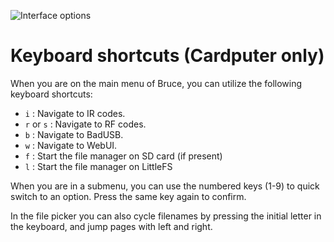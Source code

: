![Interface options](https://raw.githubusercontent.com/pr3y/Bruce/main/media/pic3.png)

# Keyboard shortcuts (Cardputer only)

When you are on the main menu of Bruce, you can utilize the following keyboard shortcuts:

- `i` : Navigate to IR codes.
- `r` or `s` : Navigate to RF codes.
- `b` : Navigate to BadUSB.
- `w` : Navigate to WebUI.
- `f` : Start the file manager on SD card (if present)
- `l` : Start the file manager on LittleFS

When you are in a submenu, you can use the numbered keys (1-9) to quick switch to an option. Press the same key again to confirm.

In the file picker you can also cycle filenames by pressing the initial letter in the keyboard, and jump pages with left and right.